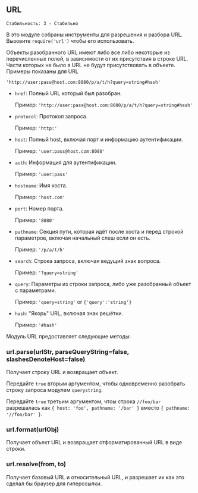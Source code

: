## URL

    Стабильность: 3 - Стабильно


В это модуле собраны инструменты для разрешения и разбора URL.
Вызовите `require('url')` чтобы его использовать.

Объекты разобранного URL имеют либо все либо некоторые из перечисленных полей,
в зависимости от их присутствия в строке URL. Части которых не было в URL
не будут присутствовать в объекте. Примеры показаны для URL

`'http://user:pass@host.com:8080/p/a/t/h?query=string#hash'`

* `href`: Полный URL который был разобран.
  
  Пример: `'http://user:pass@host.com:8080/p/a/t/h?query=string#hash'`
* `protocol`: Протокол запроса.
  
  Пример: `'http:'`
* `host`: Полный host, включая порт и информацию аутентификации.
  
  Пример: `'user:pass@host.com:8080'`
* `auth`: Информация для аутентификации.
  
  Пример: `'user:pass'`
* `hostname`: Имя хоста.

  Пример: `'host.com'`
* `port`: Номер порта.

  Пример: `'8080'`
* `pathname`: Секция пути, которая идёт после хоста и перед строкой параметров, включая начальный слеш если он есть.

  Пример: `'/p/a/t/h'`
* `search`: Строка запроса, включая ведущий знак вопроса.

  Пример: `'?query=string'`
* `query`: Параметры из строки запроса, либо уже разобранный объект с параметрами.

  Пример: `'query=string'` or `{'query':'string'}`
* `hash`: "Якорь" URL, включая знак решётки.

  Пример: `'#hash'`

Модуль URL предоставляет следующие методы:

### url.parse(urlStr, parseQueryString=false, slashesDenoteHost=false)

Получает строку URL и возвращает объект.

Передайте `true` вторым аргументом, чтобы одновременно
разобрать строку запроса модулем `querystring`.

Передайте `true` третьим аргументом, чтоы строка `//foo/bar` разрешалась как
`{ host: 'foo', pathname: '/bar' }` вместо `{ pathname: '//foo/bar' }`.


### url.format(urlObj)

Получает объект URL и возвращает отформатированный URL в виде строки.


### url.resolve(from, to)

Получает базовый URL и относительный URL, и разрешает их как это сделал бы браузер для гиперссылки.

